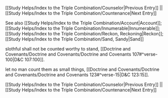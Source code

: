 [[Study Helps/Index to the Triple Combination/Counselor|Previous Entry]]  ||  [[Study Helps/Index to the Triple Combination/Countenance|Next Entry]]

 See also [[Study Helps/Index to the Triple Combination/Account|Account]]; [[Study Helps/Index to the Triple Combination/Innumerable|Innumerable]]; [[Study Helps/Index to the Triple Combination/Reckon, Reckoning|Reckon]]; [[Study Helps/Index to the Triple Combination/Sand, Sandy|Sand]]

 slothful shall not be counted worthy to stand, [[Doctrine and Covenants/Doctrine and Covenants/Doctrine and Covenants 107#^verse-100|D&C 107:100]].

 let no man count them as small things, [[Doctrine and Covenants/Doctrine and Covenants/Doctrine and Covenants 123#^verse-15|D&C 123:15]].

[[Study Helps/Index to the Triple Combination/Counselor|Previous Entry]]  ||  [[Study Helps/Index to the Triple Combination/Countenance|Next Entry]]
